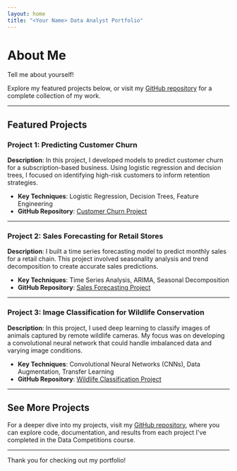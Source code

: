 ```yaml
---
layout: home
title: "<Your Name> Data Analyst Portfolio"
---
```


# About Me

Tell me about yourself!

Explore my featured projects below, or visit my [GitHub repository](https://github.com/username/data-competitions-projects) for a complete collection of my work.

---

## Featured Projects

### Project 1: Predicting Customer Churn
**Description**: In this project, I developed models to predict customer churn for a subscription-based business. Using logistic regression and decision trees, I focused on identifying high-risk customers to inform retention strategies.

- **Key Techniques**: Logistic Regression, Decision Trees, Feature Engineering
- **GitHub Repository**: [Customer Churn Project](https://github.com/username/data-competitions-projects/tree/main/customer-churn)

---

### Project 2: Sales Forecasting for Retail Stores
**Description**: I built a time series forecasting model to predict monthly sales for a retail chain. This project involved seasonality analysis and trend decomposition to create accurate sales predictions.

- **Key Techniques**: Time Series Analysis, ARIMA, Seasonal Decomposition
- **GitHub Repository**: [Sales Forecasting Project](https://github.com/username/data-competitions-projects/tree/main/sales-forecasting)

---

### Project 3: Image Classification for Wildlife Conservation
**Description**: In this project, I used deep learning to classify images of animals captured by remote wildlife cameras. My focus was on developing a convolutional neural network that could handle imbalanced data and varying image conditions.

- **Key Techniques**: Convolutional Neural Networks (CNNs), Data Augmentation, Transfer Learning
- **GitHub Repository**: [Wildlife Classification Project](https://github.com/username/data-competitions-projects/tree/main/wildlife-classification)

---

## See More Projects

For a deeper dive into my projects, visit my [GitHub repository](https://github.com/username/data-competitions-projects), where you can explore code, documentation, and results from each project I've completed in the Data Competitions course.

---

Thank you for checking out my portfolio!
